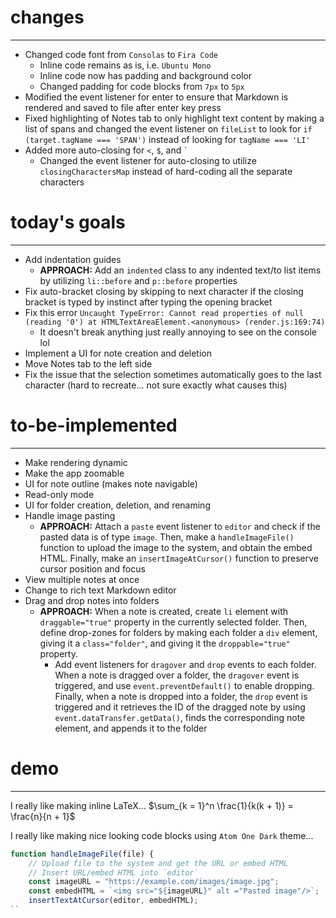 # changes
---
- Changed code font from `Consolas` to `Fira Code`
    - Inline code remains as is, i.e. `Ubuntu Mono`
    - Inline code now has padding and background color
    - Changed padding for code blocks from `7px` to `5px`
- Modified the event listener for enter to ensure that Markdown is rendered and saved to file after enter key press
- Fixed highlighting of Notes tab to only highlight text content by making a list of spans and changed the event listener on `fileList` to look for `if (target.tagName === 'SPAN')` instead of looking for `tagName === 'LI'`
- Added more auto-closing for `<`, `$`, and `` ` ``
    - Changed the event listener for auto-closing to utilize `closingCharactersMap` instead of hard-coding all the separate characters

# today's goals
---
- Add indentation guides
    - **APPROACH:** Add an `indented` class to any indented text/to list items by utilizing `li::before` and `p::before` properties
- Fix auto-bracket closing by skipping to next character if the closing bracket is typed by instinct after typing the opening bracket
- Fix this error `Uncaught TypeError: Cannot read properties of null (reading '0') at HTMLTextAreaElement.<anonymous> (render.js:169:74)`
    - It doesn't break anything just really annoying to see on the console lol
- Implement a UI for note creation and deletion 
- Move Notes tab to the left side 
- Fix the issue that the selection sometimes automatically goes to the last character (hard to recreate... not sure exactly what causes this)

# to-be-implemented
---
- Make rendering dynamic
- Make the app zoomable
- UI for note outline (makes note navigable)
- Read-only mode
- UI for folder creation, deletion, and renaming
- Handle image pasting
    - **APPROACH:** Attach a `paste` event listener to `editor` and check if the pasted data is of type `image`. Then, make a `handleImageFile()` function to upload the image to the system, and obtain the embed HTML. Finally, make an `insertImageAtCursor()` function to preserve cursor position and focus
- View multiple notes at once
- Change to rich text Markdown editor
- Drag and drop notes into folders
    - **APPROACH:** When a note is created, create `li` element with `draggable="true"` property in the currently selected folder. Then, define drop-zones for folders by making each folder a `div` element, giving it a `class="folder"`, and giving it the `droppable="true"` property.
        - Add event listeners for `dragover` and `drop` events to each folder. When a note is dragged over a folder, the `dragover` event is triggered, and use `event.preventDefault()` to enable dropping. Finally, when a note is dropped into a folder, the `drop` event is triggered and it retrieves the ID of the dragged note by using `event.dataTransfer.getData()`, finds the corresponding note element, and appends it to the folder 
        
# demo
---
I really like making inline LaTeX... $\sum_{k = 1}^n \frac{1}{k(k + 1)} = \frac{n}{n + 1}$

I really like making nice looking code blocks using `Atom One Dark` theme...
```js
function handleImageFile(file) {
    // Upload file to the system and get the URL or embed HTML
    // Insert URL/embed HTML into `editor` 
    const imageURL = "https://example.com/images/image.jpg";
    const embedHTML = `<img src="${imageURL}" alt ="Pasted image"/>`;
    insertTextAtCursor(editor, embedHTML);
``